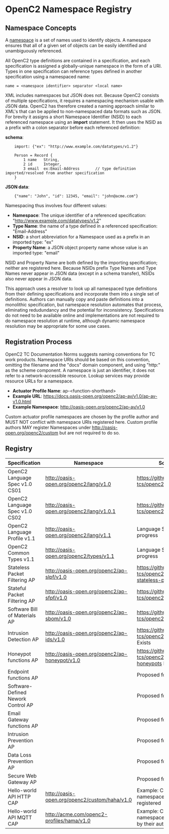 # OpenC2 Namespace Registry
## Namespace Concepts
A [namespace](https://en.wikipedia.org/wiki/Namespace) is a set of names used to identify objects.
A namespace ensures that all of a given set of objects can be easily identified and unambiguously referenced.

All OpenC2 type definitions are contained in a specification, and each specification is assigned a globally-unique
namespace in the form of a URI.  Types in one specification can reference types defined in another
specification using a namespaced name:

    name = <namespace identifier> separator <local name>

XML includes namespaces but JSON does not. Because OpenC2 consists of multiple specifications,
it requires a namespacing mechanism usable with JSON data.
OpenC2 has therefore created a naming approach similar to XML's that can be applied to non-namespaced
data formats such as JSON.  For brevity it assigns a short Namespace Identifier (NSID) to each
referenced namespace using an **import** statement.
It then uses the NSID as a prefix with a colon separator before each referenced definition:

**schema**:
```
    import: {"ex": "http://www.example.com/datatypes/v1.2"}

    Person = Record {
        1 name   String,
        2 id     Integer,
        3 email  ex:Email-Address       // type definition imported/resolved from another specification
    }
```
**JSON data**:
```
    {"name": "John", "id": 12345, "email": "john@acme.com"}
```
Namespacing thus involves four different values:
* **Namespace**: The unique identifier of a referenced specification: "http://www.example.com/datatypes/v1.2"
* **Type Name**: the name of a type defined in a referenced specification: "Email-Address"
* **NSID**: a short abbreviation for a Namespace used as a prefix in an imported type: "ex"
* **Property Name**: a JSON object property name whose value is an imported type: "email"

NSID and Property Name are both defined by the importing specification; neither are registered here.
Because NSIDs prefix Type Names and Type Names never appear in JSON data (except in a schema transfer),
NSIDs also never appear in JSON data.

This approach uses a resolver to look up all namespaced type definitions from their defining specifications
and incorporate them into a single set of definitions. Authors can manually copy and paste definitions
into a monolithic specification, but namespace resolution automates that process, eliminating redudundancy
and the potential for inconsistency.
Specifications do not need to be available online and implementations are not required to do namespace resolution
at runtime, although dynamic namespace resolution may be appropriate for some use cases.  

## Registration Process
OpenC2 TC Documentation Norms suggests naming conventions for TC work products.
Namespace URIs should be based on this convention, omitting the filename and the "docs" domain component,
and using "http:" as the scheme component. A namespace is just an identifier, it does not refer to a network-accessible resource.
Lookup services may provide resource URLs for a namespace.

* **Actuator Profile Name**: ap-\<function-shorthand\>
* **Example URL**: https://docs.oasis-open.org/openc2/ap-av/v1.0/ap-av-v1.0.html
* **Example Namespace**: http://oasis-open.org/openc2/ap-av/v1.0

Custom actuator profile namespaces are chosen by the profile author and MUST NOT conflict with namespace URIs registered here.
Custom profile authors MAY register Namespaces under http://oasis-open.org/openc2/custom but are not required to do so.

## Registry
| Specification | Namespace | Source |
| ------------- | --------- | ------ |
| OpenC2 Language Spec v1.0 CS01    | http://oasis-open.org/openc2/lang/v1.0        | https://github.com/oasis-tcs/openc2-oc2ls |
| OpenC2 Language Spec v1.0 CS02    | http://oasis-open.org/openc2/lang/v1.0.1      | https://github.com/oasis-tcs/openc2-oc2ls |
| OpenC2 Language Profile v1.1      | http://oasis-open.org/openc2/lang/v1.1        | Language SC - Work in progress |
| OpenC2 Common Types v1.1          | http://oasis-open.org/openc2/types/v1.1       | Language SC - Work in progress |
| Stateless Packet Filtering AP     | http://oasis-open.org/openc2/ap-slpf/v1.0     | https://github.com/oasis-tcs/openc2-apsc-stateless-packet-filter |
| Stateful Packet Filtering AP      | http://oasis-open.org/openc2/ap-sfpf/v1.0     | https://github.com/oasis-tcs/openc2-ap-sfpf |
| Software Bill of Materials AP     | http://oasis-open.org/openc2/ap-sbom/v1.0     | https://github.com/oasis-tcs/openc2-ap-sbom |
| Intrusion Detection AP            | http://oasis-open.org/openc2/ap-ids/v1.0      | https://github.com/oasis-tcs/openc2-ap-ids Repo Exists |
| Honeypot functions AP             | http://oasis-open.org/openc2/ap-honeypot/v1.0 | https://github.com/oasis-tcs/openc2-ap-honeypots Repo Exists |
| Endpoint functions AP             |                                               | Proposed for LS |
| Software-Defined Nework Control AP|                                               | Proposed for LS |
| Email Gateway functions AP        |                                               | Proposed for LS |
| Intrusion Prevention AP           |                                               | Proposed for LS |
| Data Loss Prevention AP           |                                               | Proposed for LS |
| Secure Web Gateway AP             |                                               | Proposed for LS |
| Hello-world API HTTP CAP          | http://oasis-open.org/openc2/custom/haha/v1.0 | Example: Custom AP namespaces may be registered |
| Hello-world API MQTT CAP          | http://acme.com/openc2-profiles/hama/v1.0     | Example: Custom AP namespaces are chosen by their authors |
